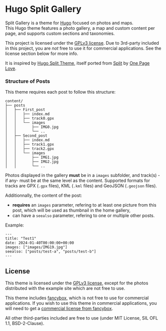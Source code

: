 # Hugo Split Gallery

Split Gallery is a theme for [Hugo](http://gohugo.io/) focused on photos and maps.  
This Hugo theme features a photo gallery, a map and custom content per page, and supports custom sections and taxonomies.

This project is licensed under the [GPLv3 license](/LICENSE). Due to 3rd-party included in this project, you are *not* free to use it for commercial applications. See the license section below for more info.

It is inspired by [Hugo Split Theme](https://github.com/christianmendoza/hugo-split-theme), itself ported from [Split](https://onepagelove.com/split) by [One Page Love](https://onepagelove.com).

### Structure of Posts

This theme requires each post to follow this structure:

```text
content/
├── posts
│   ├── First_post
│   │   ├── index.md
│   │   ├── track0.gpx
│   │   └── images
│   │       ├── IMG0.jpg
│   │       └── ..
│   ├── Second_post
│   │   ├── index.md
│   │   ├── track1.gpx
│   │   ├── track2.gpx
│   │   └── images
│   │       ├── IMG1.jpg
│   │       ├── IMG2.jpg
│   │       └── ..
```

Photos displayed in the gallery **must** be in a `images` subfolder, and track(s) -if any- must be at the same level as the content.
Supported formats for tracks are GPX (`.gpx` files), KML (`.kml` files) and GeoJSON (`.geojson` files).

Additionnally, the content of the post:
* **requires** an `images` parameter, refering to at least one picture from this post, which will be used as thumbnail in the home gallery,
* can have a `seealso` parameter, refering to one or multiple other posts.

Example:

```text
---
title: "Test1"
date: 2024-01-40T00:00:00+00:00
images: ["images/IMG19.jpg"]
seealso: ["posts/test-a", "posts/test-b"]
---

```


## License

This theme is licensed under the [GPLv3 license](/LICENSE), except for the photos distributed with the example site which are not free to use.

This theme includes [fancybox](https://fancyapps.com/fancybox/3/), which is not free to use for commercial applications. If you wish to use this theme in commercial applications, you will need to get a [commercial license from fancybox](https://fancyapps.com/fancybox/3/#license).

All other third-parties included are free to use (under MIT License, SIL OFL 1.1, BSD-2-Clause).

